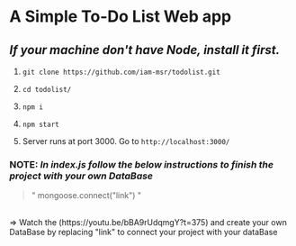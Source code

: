 # A Simple To-Do List Web app

## _If your machine don't have Node, install it first._

1) `git clone https://github.com/iam-msr/todolist.git`

2) `cd todolist/`

3) `npm i`

4) `npm start`

5) Server runs at port 3000. Go to `http://localhost:3000/`

### NOTE: _In index.js follow the below instructions to finish the project with your own DataBase_ 
> " mongoose.connect("link") "
<br>
=> Watch the (https://youtu.be/bBA9rUdqmgY?t=375) and create your own DataBase by replacing  "link" to connect your project with your dataBase
